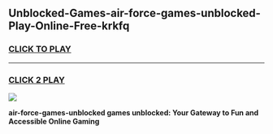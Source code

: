 
## Unblocked-Games-air-force-games-unblocked-Play-Online-Free-krkfq
<h3>
<a href="https://premium76.site?title=air-force-games-unblocked&ref=26A">CLICK TO PLAY</a></h3>
<hr>

<h3>
<a href="https://premium76.site?title=air-force-games-unblocked&ref=26A">CLICK 2 PLAY</a>
  
</h3>

<a href="https://premium76.site?title=air-force-games-unblocked&ref=26A"><img src="https://clearcache.store/games.png"></a>


**air-force-games-unblocked games unblocked: Your Gateway to Fun and Accessible Online Gaming**
